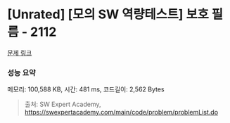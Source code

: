 # [Unrated] [모의 SW 역량테스트] 보호 필름 - 2112 

[문제 링크](https://swexpertacademy.com/main/code/problem/problemDetail.do?contestProbId=AV5V1SYKAaUDFAWu) 

### 성능 요약

메모리: 100,588 KB, 시간: 481 ms, 코드길이: 2,562 Bytes



> 출처: SW Expert Academy, https://swexpertacademy.com/main/code/problem/problemList.do